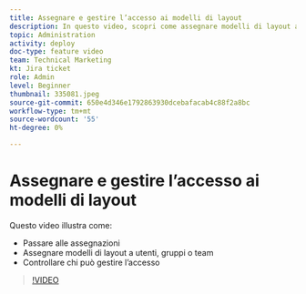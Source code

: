 ```yaml
---
title: Assegnare e gestire l’accesso ai modelli di layout
description: In questo video, scopri come assegnare modelli di layout agli utenti e controllare chi può gestire l’accesso.
topic: Administration
activity: deploy
doc-type: feature video
team: Technical Marketing
kt: Jira ticket
role: Admin
level: Beginner
thumbnail: 335081.jpeg
source-git-commit: 650e4d346e1792863930dcebafacab4c88f2a8bc
workflow-type: tm+mt
source-wordcount: '55'
ht-degree: 0%

---
```


# Assegnare e gestire l’accesso ai modelli di layout

Questo video illustra come:

* Passare alle assegnazioni
* Assegnare modelli di layout a utenti, gruppi o team
* Controllare chi può gestire l’accesso

>[!VIDEO](https://video.tv.adobe.com/v/MPC#/?quality=12&learn=on)
